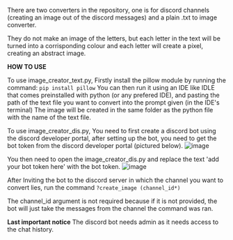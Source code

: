 There are two converters in the repository, one is for discord channels (creating an image out of the discord messages) and a plain .txt to image converter.

They do not make an image of the letters, but each letter in the text will be turned into a corrisponding colour and each letter will create a pixel, creating an abstract image.

**HOW TO USE**

To use image_creator_text.py, Firstly install the pillow module by running the command:
```pip install pillow```
You can then run it using an IDE like IDLE that comes preinstalled with python (or any prefered IDE), and pasting the path of the text file you want to convert into the prompt given (in the IDE's terminal)
The image will be created in the same folder as the python file with the name of the text file.

To use image_creator_dis.py, You need to first create a discord bot using the discord developer portal, after setting up the bot, you need to get the bot token from the discord developer portal (pictured below).
![image](https://github.com/user-attachments/assets/3d266139-3ca2-4439-885a-ac280c04dc5d)

You then need to open the image_creator_dis.py and replace the text 'add your bot token here' with the bot token.
![image](https://github.com/user-attachments/assets/1bb20f06-ee33-4b04-92b0-2f5d47deb195)

After Inviting the bot to the discord server in which the channel you want to convert lies, run the command
```?create_image (channel_id*)```

The channel_id argument is not required because if it is not provided, the bot will just take the messages from the channel the command was ran.

**Last important notice**
The discord bot needs admin as it needs access to the chat history.
